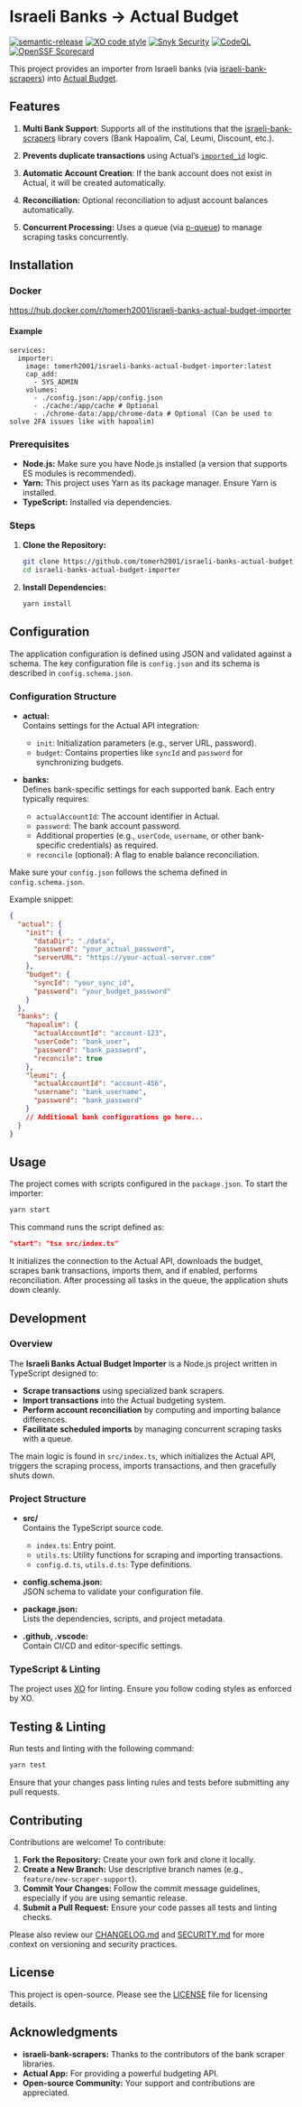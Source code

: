 # Israeli Banks → Actual Budget
[![semantic-release](https://img.shields.io/badge/%20%20%F0%9F%93%A6%F0%9F%9A%80-semantic--release-e10079.svg)](https://github.com/semantic-release/semantic-release)
[![XO code style](https://shields.io/badge/code_style-5ed9c7?logo=xo&labelColor=gray)](https://github.com/xojs/xo)
[![Snyk Security](../../actions/workflows/snyk-security.yml/badge.svg)](../../actions/workflows/snyk-security.yml)
[![CodeQL](../../actions/workflows/codeql.yml/badge.svg)](../../actions/workflows/codeql.yml)
[![OpenSSF Scorecard](https://www.bestpractices.dev/projects/10403/badge)](https://www.bestpractices.dev/projects/10403)

This project provides an importer from Israeli banks (via [israeli-bank-scrapers](https://github.com/eshaham/israeli-bank-scrapers)) into [Actual Budget](https://github.com/actualbudget/actual).

## Features

1. **Multi Bank Support**: Supports all of the institutions that the [israeli-bank-scrapers](https://github.com/eshaham/israeli-bank-scrapers) library covers (Bank Hapoalim, Cal, Leumi, Discount, etc.).

2. **Prevents duplicate transactions** using Actual’s [`imported_id`](https://actualbudget.org/docs/api/reference/#transactions) logic.

3. **Automatic Account Creation**: If the bank account does not exist in Actual, it will be created automatically.

4. **Reconciliation:** Optional reconciliation to adjust account balances automatically.

5. **Concurrent Processing:** Uses a queue (via [p-queue](https://www.npmjs.com/package/p-queue)) to manage scraping tasks concurrently.

## Installation

### Docker
https://hub.docker.com/r/tomerh2001/israeli-banks-actual-budget-importer
#### Example
```
services:
  importer:
    image: tomerh2001/israeli-banks-actual-budget-importer:latest
    cap_add:
      - SYS_ADMIN
    volumes:
      - ./config.json:/app/config.json
      - ./cache:/app/cache # Optional
      - ./chrome-data:/app/chrome-data # Optional (Can be used to solve 2FA issues like with hapoalim)
```

### Prerequisites

- **Node.js:** Make sure you have Node.js installed (a version that supports ES modules is recommended).
- **Yarn:** This project uses Yarn as its package manager. Ensure Yarn is installed.
- **TypeScript:** Installed via dependencies.

### Steps

1. **Clone the Repository:**

   ```bash
   git clone https://github.com/tomerh2001/israeli-banks-actual-budget-importer.git
   cd israeli-banks-actual-budget-importer
   ```

2. **Install Dependencies:**

   ```bash
   yarn install
   ```

## Configuration

The application configuration is defined using JSON and validated against a schema. The key configuration file is `config.json` and its schema is described in `config.schema.json`.

### Configuration Structure

- **actual:**  
  Contains settings for the Actual API integration:
  - `init`: Initialization parameters (e.g., server URL, password).
  - `budget`: Contains properties like `syncId` and `password` for synchronizing budgets.

- **banks:**  
  Defines bank-specific settings for each supported bank. Each entry typically requires:
  - `actualAccountId`: The account identifier in Actual.
  - `password`: The bank account password.
  - Additional properties (e.g., `userCode`, `username`, or other bank-specific credentials) as required.
  - `reconcile` (optional): A flag to enable balance reconciliation.

Make sure your `config.json` follows the schema defined in `config.schema.json`.

Example snippet:

```json
{
  "actual": {
    "init": {
      "dataDir": "./data",
      "password": "your_actual_password",
      "serverURL": "https://your-actual-server.com"
    },
    "budget": {
      "syncId": "your_sync_id",
      "password": "your_budget_password"
    }
  },
  "banks": {
    "hapoalim": {
      "actualAccountId": "account-123",
      "userCode": "bank_user",
      "password": "bank_password",
      "reconcile": true
    },
    "leumi": {
      "actualAccountId": "account-456",
      "username": "bank_username",
      "password": "bank_password"
    }
    // Additional bank configurations go here...
  }
}
```

## Usage

The project comes with scripts configured in the `package.json`. To start the importer:

```bash
yarn start
```

This command runs the script defined as:

```json
"start": "tsx src/index.ts"
```

It initializes the connection to the Actual API, downloads the budget, scrapes bank transactions, imports them, and if enabled, performs reconciliation. After processing all tasks in the queue, the application shuts down cleanly.

## Development

### Overview

The **Israeli Banks Actual Budget Importer** is a Node.js project written in TypeScript designed to:

- **Scrape transactions** using specialized bank scrapers.
- **Import transactions** into the Actual budgeting system.
- **Perform account reconciliation** by computing and importing balance differences.
- **Facilitate scheduled imports** by managing concurrent scraping tasks with a queue.

The main logic is found in `src/index.ts`, which initializes the Actual API, triggers the scraping process, imports transactions, and then gracefully shuts down.


### Project Structure

- **src/**  
  Contains the TypeScript source code.
  - `index.ts`: Entry point.
  - `utils.ts`: Utility functions for scraping and importing transactions.
  - `config.d.ts`, `utils.d.ts`: Type definitions.

- **config.schema.json:**  
  JSON schema to validate your configuration file.

- **package.json:**  
  Lists the dependencies, scripts, and project metadata.

- **.github, .vscode:**  
  Contain CI/CD and editor-specific settings.

### TypeScript & Linting

The project uses [XO](https://github.com/xojs/xo) for linting. Ensure you follow coding styles as enforced by XO.

## Testing & Linting

Run tests and linting with the following command:

```bash
yarn test
```

Ensure that your changes pass linting rules and tests before submitting any pull requests.

## Contributing

Contributions are welcome! To contribute:

1. **Fork the Repository:** Create your own fork and clone it locally.
2. **Create a New Branch:** Use descriptive branch names (e.g., `feature/new-scraper-support`).
3. **Commit Your Changes:** Follow the commit message guidelines, especially if you are using semantic release.
4. **Submit a Pull Request:** Ensure your code passes all tests and linting checks.

Please also review our [CHANGELOG.md](./CHANGELOG.md) and [SECURITY.md](./SECURITY.md) for more context on versioning and security practices.

## License

This project is open-source. Please see the [LICENSE](./LICENSE) file for licensing details.

## Acknowledgments

- **israeli-bank-scrapers:** Thanks to the contributors of the bank scraper libraries.
- **Actual App:** For providing a powerful budgeting API.
- **Open-source Community:** Your support and contributions are appreciated.
